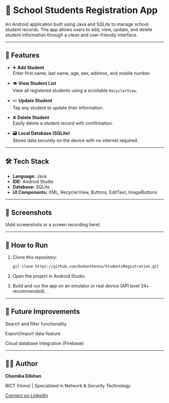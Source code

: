 # 🏫 School Students Registration App

An Android application built using Java and SQLite to manage school student records. The app allows users to add, view, update, and delete student information through a clean and user-friendly interface.

---

## 📱 Features

- ➕ **Add Student**  
  Enter first name, last name, age, sex, address, and mobile number.

- 👁️ **View Student List**  
  View all registered students using a scrollable `RecyclerView`.

- ✏️ **Update Student**  
  Tap any student to update their information.

- ❌ **Delete Student**  
  Easily delete a student record with confirmation.

- 🗃️ **Local Database (SQLite)**  
  Stores data securely on the device with no internet required.

---

## 🛠️ Tech Stack

- **Language:** Java  
- **IDE:** Android Studio  
- **Database:** SQLite  
- **UI Components:** XML, RecyclerView, Buttons, EditText, ImageButtons

---

## 📸 Screenshots

(Add screenshots or a screen recording here)

---

## 🚀 How to Run

1. Clone this repository:
   ```bash
   git clone https://github.com/Dodanthenna/StudentsRegistration.git
   
2. Open the project in Android Studio.

3. Build and run the app on an emulator or real device (API level 24+ recommended).

---

## 📌 Future Improvements
Search and filter functionality

Export/Import data feature

Cloud database integration (Firebase)

---

## 👨‍💻 Author

**Chamika Dilshan**  

BICT (Hons) | Specialized in Network & Security Technology  

[Connect on LinkedIn](https://www.linkedin.com/in/chamika-dilshan-83a987264?lipi=urn%3Ali%3Apage%3Ad_flagship3_profile_view_base_contact_details%3BqBzT1g4PQEObzdHG8fIZVg%3D%3D)





